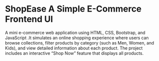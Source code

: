 # ShopEase A Simple E-Commerce Frontend UI
A mini e-commerce web application using  HTML, CSS, Bootstrap, and JavaScript .It simulates an online shopping experience where users can browse collections, filter products by category (such as Men, Women, and Kids), and view detailed information about each product. The project includes an interactive “Shop Now” feature that displays all products.
